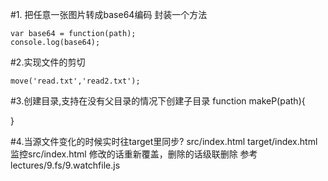 #1. 把任意一张图片转成base64编码
封装一个方法

    var base64 = function(path);
    console.log(base64);
#2.实现文件的剪切

    move('read.txt','read2.txt');

#3.创建目录,支持在没有父目录的情况下创建子目录 
function makeP(path){

}

#4.当源文件变化的时候实时往target里同步?
src/index.html target/index.html
监控src/index.html
修改的话重新覆盖，删除的话级联删除
参考 lectures/9.fs/9.watchfile.js